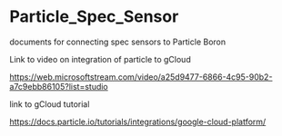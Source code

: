 # Particle_Spec_Sensor
documents for connecting spec sensors to Particle Boron

Link to video on integration of particle to gCloud

https://web.microsoftstream.com/video/a25d9477-6866-4c95-90b2-a7c9ebb86105?list=studio

link to gCloud tutorial

https://docs.particle.io/tutorials/integrations/google-cloud-platform/
